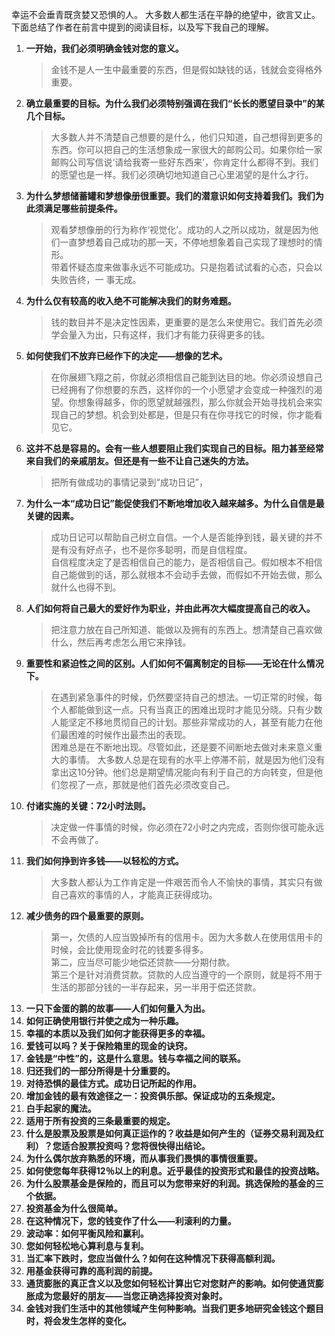 幸运不会垂青既贪婪又恐惧的人。
大多数人都生活在平静的绝望中，欲言又止。    
下面总结了作者在前言中提到的阅读目标，以及写下我自己的理解。
   
1. **一开始，我们必须明确金钱对您的意义。**
	> 金钱不是人一生中最重要的东西，但是假如缺钱的话，钱就会变得格外重要。
2. **确立最重要的目标。为什么我们必须特别强调在我们“长长的愿望目录中”的某几个目标。**  		
	> 大多数人并不清楚自己想要的是什么，他们只知道，自己想得到更多的东西。你可以把自己的生活想象成一家很大的邮购公司。如果你给一家邮购公司写信说‘请给我寄一些好东西来’，你肯定什么都得不到。我们的愿望也是一样。我们必须确切地知道自己心里渴望的是什么才行。  	
3. **为什么梦想储蓄罐和梦想像册很重要。我们的潜意识如何支持着我们。我们为此须满足哪些前提条件。**  
	> 观看梦想像册的行为称作‘视觉化’。成功的人之所以成功，就是因为他们一直梦想着自己成功的那一天，不停地想象着自己实现了理想时的情形。  
	带着怀疑态度来做事永远不可能成功。只是抱着试试看的心态，只会以失败告终，一	事无成。
4. **为什么仅有较高的收入绝不可能解决我们的财务难题。**  
	> 钱的数目并不是决定性因素，更重要的是怎么来使用它。我们首先必须学会量入为出，只有这样，我们才有能力获得更多的钱。
5. **如何使我们不放弃已经作下的决定——想像的艺术。**  
	> 在你展翅飞翔之前，你就必须相信自己能到达目的地。你必须设想自己已经拥有了你想要的东西，这样你的一个小愿望才会变成一种强烈的渴望。你想象得越多，你的愿望就越强烈，那么你就会开始寻找机会来实现自己的梦想。机会到处都是，但是只有在你寻找它的时候，你才能看见它。
6. **这并不总是容易的。会有一些人想要阻止我们实现自己的目标。阻力甚至经常来自我们的亲戚朋友。但还是有一些不让自己迷失的方法。**  
	> 把所有做成功的事情记录到“成功日记”，
7. **为什么一本“成功日记”能促使我们不断地增加收入越来越多。为什么自信是最关键的因素。**  
	> 成功日记可以帮助自己树立自信。一个人是否能挣到钱，最关键的并不是有没有好点子，也不是你多聪明，而是自信程度。  
	自信程度决定了是否相信自己的能力，是否相信自己。假如根本不相信自己能做到的话，那么就根本不会动手去做，而假如不开始去做，那么就什么也得不到。
8. **人们如何将自己最大的爱好作为职业，并由此再次大幅度提高自己的收入。** 
	>  把注意力放在自己所知道、能做以及拥有的东西上。想清楚自己喜欢做什么，然后再考虑怎么用它来挣钱。
9. **重要性和紧迫性之间的区别。人们如何不偏离制定的目标——无论在什么情况下。**
	> 在遇到紧急事件的时候，仍然要坚持自己的想法。一切正常的时候，每个人都能做到这一点。只有当真正的困难出现时才能见分晓。只有少数人能坚定不移地贯彻自己的计划。那些非常成功的人，甚至有能力在他们最困难的时候作出最杰出的表现。    
	困难总是在不断地出现。尽管如此，还是要不间断地去做对未来意义重大的事情。	大多数人总是在现有的水平上停滞不前，就是因为他们没有拿出这10分钟。他们总是期望情况能向有利于自己的方向转变，但是他们忽视了一点，那就是他们首先必须改变自己。
10. **付诸实施的关键：72小时法则。**  
	> 决定做一件事情的时候，你必须在72小时之内完成，否则你很可能永远不会再做了。
11. **我们如何挣到许多钱——以轻松的方式。**   
	> 大多数人都认为工作肯定是一件艰苦而令人不愉快的事情，其实只有做自己喜欢的事情的人，才能真正获得成功。
12. **减少债务的四个最重要的原则。**  
	> 第一，欠债的人应当毁掉所有的信用卡。因为大多数人在使用信用卡的时候，会比使用现金时花的钱要多得多。  
	第二，应当尽可能少地偿还贷款——分期付款。  
	第三个是针对消费贷款。贷款的人应当遵守的一个原则，就是将不用于生活的那部分钱的一半存起来，另一半用于偿还贷款。
13. **一只下金蛋的鹅的故事——人们如何量入为出。**  
14. **如何正确使用银行并使之成为一种乐趣。**  
15. **幸福的本质以及我们如何才能获得更多的幸福。**  
16. **爱钱可以吗？关于保险箱里的现金的诀窍。**  
17. **金钱是“中性”的，这是什么意思。钱与幸福之间的联系。**  
18. **归还我们的一部分所得是十分重要的。**  
19. **对待恐惧的最佳方式。成功日记所起的作用。**  
20. **增加金钱的最有效途径之一：投资俱乐部。保证成功的五条规定。**  
21. **白手起家的魔法。**  
22. **适用于所有投资的三条最重要的规定。**  
23. **什么是股票及股票是如何真正运作的？收益是如何产生的（证券交易利润及红利）？您适合股票投资吗？您将很快得出结论。**  
24. **为什么偶尔放弃熟悉的环境，而从事我们畏惧的事情很重要。**  
25. **如何使您每年获得12％以上的利息。近乎最佳的投资形式和最佳的投资战略。**  
26. **为什么股票基金是保险的，而且可以为您带来好的利润。挑选保险的基金的三个依据。**  
27. **投资基金为什么很简单。**  
28. **在这种情况下，您的钱变作了什么——利滚利的力量。**  
29. **波动率：如何平衡风险和赢利。**  
30. **您如何轻松地心算利息与复利。**  
31. **当汇率下跌时，您应当做什么？如何在这种情况下获得高额利润。**  
32. **用基金获得可靠的高利润的前提。**  
33. **通货膨胀的真正含义以及您如何轻松计算出它对您财产的影响。如何使通货膨胀成为您最好的朋友——当您正确选择投资对象时。**  
34. **金钱对我们生活中的其他领域产生何种影响。当我们更多地研究金钱这个题目时，将会发生怎样的变化。**  
